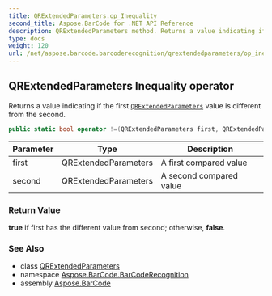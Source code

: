 ```yaml
---
title: QRExtendedParameters.op_Inequality
second_title: Aspose.BarCode for .NET API Reference
description: QRExtendedParameters method. Returns a value indicating if the first QRExtendedParameters value is different from the second
type: docs
weight: 120
url: /net/aspose.barcode.barcoderecognition/qrextendedparameters/op_inequality/
---
```

## QRExtendedParameters Inequality operator

Returns a value indicating if the first [`QRExtendedParameters`](../) value is different from the second.

```csharp
public static bool operator !=(QRExtendedParameters first, QRExtendedParameters second)
```

| Parameter | Type | Description |
| --- | --- | --- |
| first | QRExtendedParameters | A first compared value |
| second | QRExtendedParameters | A second compared value |

### Return Value

**true** if first has the different value from second; otherwise, **false**.

### See Also

* class [QRExtendedParameters](../)
* namespace [Aspose.BarCode.BarCodeRecognition](../../qrextendedparameters/)
* assembly [Aspose.BarCode](../../../)


